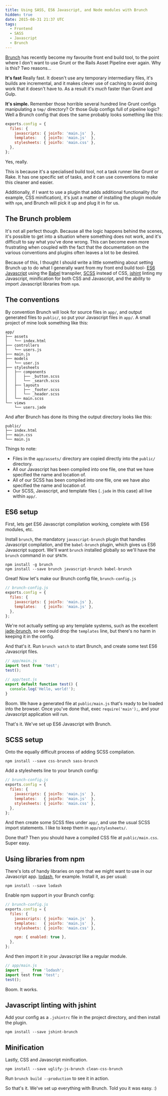 ```yaml
---
title: Using SASS, ES6 Javascript, and Node modules with Brunch
hidden: true
date: 2015-08-31 21:37 UTC
tags:
  - Frontend
  - SASS
  - Javascript
  - Brunch
---
```


[Brunch][brunch] has recently become my favourite front end build tool, to the
point where I don't want to use Grunt or the Rails Asset Pipeline ever again.
Why is this? Two reasons...

**It's fast** Really fast. It doesn't use any temporary intermediary files,
it's builds are incremental, and it makes clever use of caching to avoid doing
work that it doesn't have to. As a result it's *much* faster than Grunt and
Gulp.

**It's simple.** Remember those horrible several hundred line Grunt configs
manipulating a `tmp/` directory? Or those Gulp configs full of pipeline logic?
Well a Brunch config that does the same probably looks something like this:

```javascript
exports.config = {
  files: {
    javascripts: { joinTo: 'main.js'  },
    templates:   { joinTo: 'main.js'  },
    stylesheets: { joinTo: 'main.css' },
  },
};
```

Yes, really.

This is because it's a specialised build tool, not a task runner like Grunt or
Rake. It has one specific set of tasks, and it can use conventions to make
this cleaner and easier.

Additionally, if I want to use a plugin that adds additional functionality
(for example, CSS minification), it's just a matter of installing the plugin
module with `npm`, and Brunch will pick it up and plug it in for us.


## The Brunch problem

It's not all perfect though. Because all the logic happens behind the scenes,
it's possible to get into a situation where something does not work, and it's
difficult to say what you've done wrong. This can become even more frustrating
when coupled with the fact that the documentation on the various conventions
and plugins often leaves a lot to be desired.

Because of this, I thought I should write a little something about setting
Brunch up to do what I generally want from my front end build tool- [ES6
Javascript][es6] using the [Babel][babel] transpiler, [SCSS][sass] instead of
CSS, [jshint][jshint] linting my Javascript, minification for both CSS and
Javascript, and the ability to import Javascript libraries from `npm`.


## The conventions

By convention Brunch will look for source files in `app/`, and output
generated files to `public/`, so put your Javascript files in `app/`. A small
project of mine look something like this:

```
app/
├── assets
│   └── index.html
├── controllers
│   └── users.js
├── main.js
├── models
│   └── user.js
├── stylesheets
│   ├── components
│   │   ├── _button.scss
│   │   └── _search.scss
│   ├── layouts
│   │   ├── _footer.scss
│   │   └── _header.scss
│   └── main.scss
└── views
    └── users.jade
```

And after Brunch has done its thing the output directory looks like this:

```
public/
├── index.html
├── main.css
└── main.js
```

Things to note:

* Files in the `app/assets/` directory are copied directly into the `public/`
  directory.
* All our Javascript has been compiled into one file, one that we have
  specified the name and location of.
* All of our SCSS has been compiled into one file, one we have also specified
  the name and location of.
* Our SCSS, Javascript, and template files (`.jade` in this case) all live
  within `app/`.

## ES6 setup

First, lets get ES6 Javascript compilation working, complete with ES6 modules,
etc.

Install `brunch`, the mandatory `javascript-brunch` plugin that handles
Javascript compilation, and the `babel-brunch` plugin, which gives us ES6
Javascript support. We'll want `brunch` installed globally so we'll have the
`brunch` command in our `$PATH`.

```
npm install -g brunch
npm install --save brunch javascript-brunch babel-brunch
```

Great! Now let's make our Brunch config file, `brunch-config.js`

```javascript
// brunch-config.js
exports.config = {
  files: {
    javascripts: { joinTo: 'main.js' },
    templates:   { joinTo: 'main.js' },
  },
};
```

We're not actually setting up any template systems, such as the excellent
[jade-brunch][jade-brunch], so we could drop the `templates` line, but
there's no harm in keeping it in the config.

And that's it. Run `brunch watch` to start Brunch, and create some test ES6
Javascript files.

```javascript
// app/main.js
import test from 'test';
test();

// app/test.js
export default function test() {
  console.log('Hello, world!');
}
```

Boom. We have a generated file at `public/main.js` that's ready to be loaded
into the browser. Once you've done that, exec `require('main');`, and your
Javascript application will run.

That's it. We've set up ES6 Javascript with Brunch.


## SCSS setup

Onto the equally difficult process of adding SCSS compilation.

```
npm install --save css-brunch sass-brunch
```

Add a stylesheets line to your brunch config:

```javascript
// brunch-config.js
exports.config = {
  files: {
    javascripts: { joinTo: 'main.js'  },
    templates:   { joinTo: 'main.js'  },
    stylesheets: { joinTo: 'main.css' },
  },
};
```

And then create some SCSS files under `app/`, and use the usual SCSS import
statements. I like to keep them in `app/stylesheets/`.

Done that? Then you should have a compiled CSS file at `public/main.css`.
Super easy.


## Using libraries from npm

There's lots of handy libraries on npm that we might want to use in our
Javascript app. [lodash][lodash], for example. Install it, as per usual:

```
npm install --save lodash
```

Enable npm support in your Brunch config:

```javascript
// brunch-config.js
exports.config = {
  files: {
    javascripts: { joinTo: 'main.js'  },
    templates:   { joinTo: 'main.js'  },
    stylesheets: { joinTo: 'main.css' },

    npm: { enabled: true },
  },
};
```

And then import it in your Javascript like a regular module.

```javascript
// app/main.js
import _    from 'lodash';
import test from 'test';
test();
```

Boom. It works.


## Javascript linting with jshint

Add your config as a `.jshintrc` file in the project directory, and then
install the plugin.

```
npm install --save jshint-brunch
```

## Minification

Lastly, CSS and Javascript minification.

```
npm install --save uglify-js-brunch clean-css-brunch
```

Run `brunch build --production` to see it in action.

So that's it. We've set up everything with Brunch. Told you it was easy. :)


[babel]: https://babeljs.io/
[brunch]: http://brunch.io/
[es6]: https://babeljs.io/docs/learn-es2015/
[jade-brunch]: https://github.com/brunch/jade-brunch
[jshint]: http://jshint.com/
[libsass]: https://github.com/sass/libsass
[lodash]: https://lodash.com
[sass]: http://sass-lang.com/
